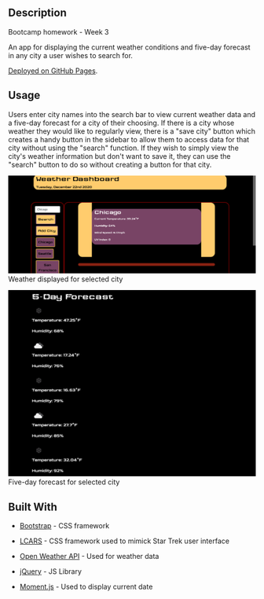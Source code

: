 ## Description
Bootcamp homework - Week 3

An app for displaying the current weather conditions and five-day forecast in any city a user wishes to search for.

[Deployed on GitHub Pages](https://shame-wizards-apprentice.github.io/weather-dashboard/).

## Usage

Users enter city names into the search bar to view current weather data and a five-day forecast for a city of their choosing. If there is a city whose weather they would like to regularly view, there is a "save city" button which creates a handy button in the sidebar to allow them to access data for that city without using the "search" function. If they wish to simply view the city's weather information but don't want to save it, they can use the "search" button to do so without creating a button for that city. 

![Weather](Images/weather.png?raw=true "Weather")
Weather displayed for selected city

![Forecast](Images/five-day-forecast.png?raw=true "Forecast")
Five-day forecast for selected city

## Built With
* [Bootstrap](https://getbootstrap.com/docs/4.5/getting-started/introduction/) - CSS framework

* [LCARS](https://github.com/joernweissenborn/lcars) - CSS framework used to mimick Star Trek user interface

* [Open Weather API](https://openweathermap.org/api) - Used for weather data

* [jQuery](https://jquery.com/) - JS Library

* [Moment.js](https://momentjs.com/docs/#/use-it/) - Used to display current date

